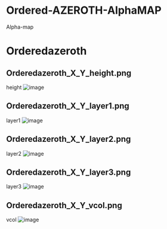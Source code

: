 # Ordered-AZEROTH-AlphaMAP
Alpha-map
# Orderedazeroth
## Orderedazeroth_X_Y_height.png
height
![image](https://github.com/user-attachments/assets/f74f2861-a6e7-46b4-ac87-a3a77a213dbd)

## Orderedazeroth_X_Y_layer1.png
layer1
![image](https://github.com/user-attachments/assets/cd6e3578-ba90-44d3-8eae-e66579e5f992)

## Orderedazeroth_X_Y_layer2.png
layer2
![image](https://github.com/user-attachments/assets/bce24306-9528-498f-8fc4-ee56a3cf5def)

## Orderedazeroth_X_Y_layer3.png
layer3
![image](https://github.com/user-attachments/assets/454ba92d-1a73-4380-94a4-39b8aea6a127)

## Orderedazeroth_X_Y_vcol.png
vcol
![image](https://github.com/user-attachments/assets/ef11e85c-d785-4c50-9133-b97cdb0dffbe)


